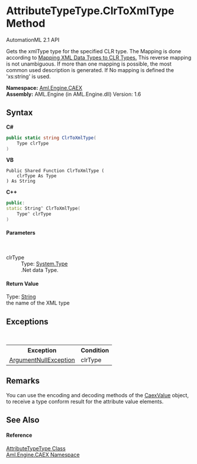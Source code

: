 # AttributeTypeType.ClrToXmlType Method 
AutomationML 2.1 API 

Gets the xmlType type for the specified CLR type. The Mapping is done according to <a href="https://msdn.microsoft.com/en-us/library/xa669bew(v=vs.110).aspx" target="_blank" rel="noopener noreferrer">Mapping XML Data Types to CLR Types.</a> This reverse mapping is not unambiguous. If more than one mapping is possible, the most common used description is generated. If No mapping is defined the 'xs:string' is used.

**Namespace:**&nbsp;<a href="N_Aml_Engine_CAEX">Aml.Engine.CAEX</a><br />**Assembly:**&nbsp;AML.Engine (in AML.Engine.dll) Version: 1.6

## Syntax

**C#**<br />
``` C#
public static string ClrToXmlType(
	Type clrType
)
```

**VB**<br />
``` VB
Public Shared Function ClrToXmlType ( 
	clrType As Type
) As String
```

**C++**<br />
``` C++
public:
static String^ ClrToXmlType(
	Type^ clrType
)
```


#### Parameters
&nbsp;<dl><dt>clrType</dt><dd>Type: <a href="https://docs.microsoft.com/dotnet/api/system.type" target="_parent" rel="noopener noreferrer">System.Type</a><br />.Net data Type.</dd></dl>

#### Return Value
Type: <a href="https://docs.microsoft.com/dotnet/api/system.string" target="_parent" rel="noopener noreferrer">String</a><br />the name of the XML type

## Exceptions
&nbsp;<table><tr><th>Exception</th><th>Condition</th></tr><tr><td><a href="https://docs.microsoft.com/dotnet/api/system.argumentnullexception" target="_parent" rel="noopener noreferrer">ArgumentNullException</a></td><td>clrType</td></tr></table>

## Remarks
You can use the encoding and decoding methods of the <a href="T_Aml_Engine_CAEX_Extensions_CaexValue">CaexValue</a> object, to receive a type conform result for the attribute value elements.

## See Also


#### Reference
<a href="T_Aml_Engine_CAEX_AttributeTypeType">AttributeTypeType Class</a><br /><a href="N_Aml_Engine_CAEX">Aml.Engine.CAEX Namespace</a><br />